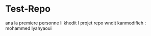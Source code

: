 # Test-Repo

ana la premiere personne li khedit l projet repo wndit kanmodifieh : mohammed lyahyaoui
